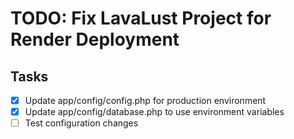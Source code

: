 # TODO: Fix LavaLust Project for Render Deployment

## Tasks
- [x] Update app/config/config.php for production environment
- [x] Update app/config/database.php to use environment variables
- [ ] Test configuration changes
